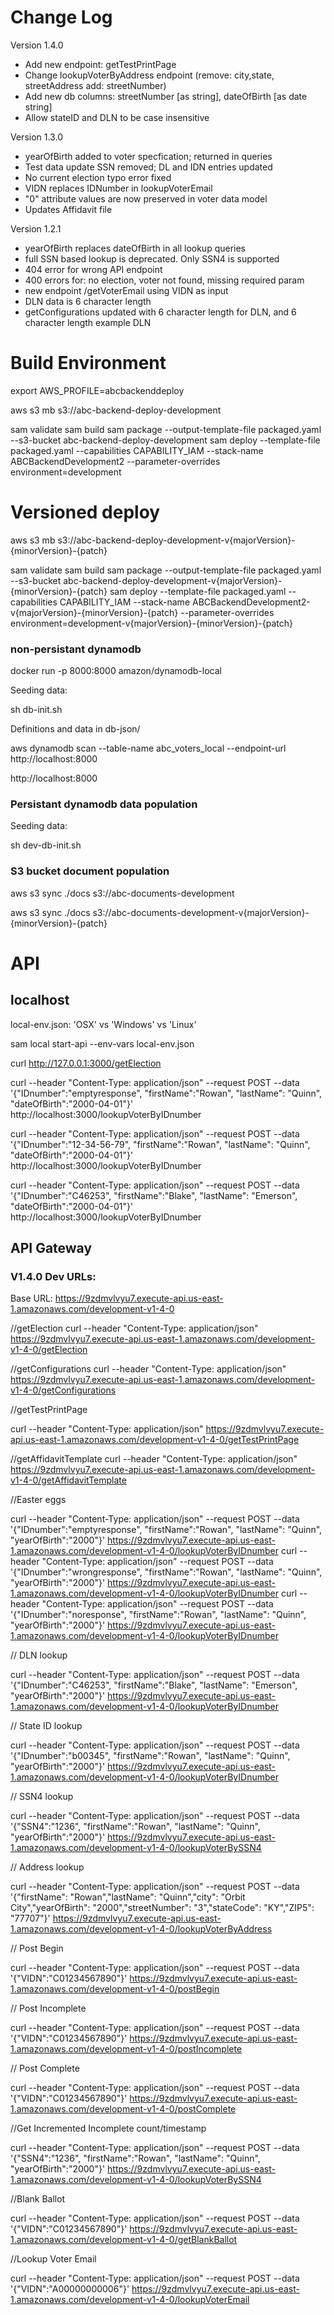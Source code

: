 # Change Log

Version 1.4.0
* Add new endpoint: getTestPrintPage
* Change lookupVoterByAddress endpoint (remove: city,state, streetAddress add: streetNumber)
* Add new db columns: streetNumber [as string], dateOfBirth [as date string]
* Allow stateID and DLN to be case insensitive


Version 1.3.0
* yearOfBirth added to voter specfication; returned in queries
* Test data update SSN removed; DL and IDN entries updated
* No current election typo error fixed
* VIDN replaces IDNumber in lookupVoterEmail
* "0" attribute values are now preserved in voter data model
* Updates Affidavit file

Version 1.2.1
* yearOfBirth replaces dateOfBirth in all lookup queries
* full SSN based lookup is deprecated. Only SSN4 is supported
* 404 error for wrong API endpoint
* 400 errors for: no election, voter not found, missing required param
* new endpoint /getVoterEmail using VIDN as input
* DLN data is 6 character length
* getConfigurations updated with 6 character length for DLN, and 6 character length example DLN

# Build Environment

export AWS_PROFILE=abcbackenddeploy

aws s3 mb s3://abc-backend-deploy-development

sam validate
sam build
sam package --output-template-file packaged.yaml --s3-bucket abc-backend-deploy-development
sam deploy --template-file packaged.yaml --capabilities CAPABILITY_IAM --stack-name ABCBackendDevelopment2 --parameter-overrides environment=development

# Versioned deploy

aws s3 mb s3://abc-backend-deploy-development-v{majorVersion}-{minorVersion}-{patch}

sam validate
sam build
sam package --output-template-file packaged.yaml --s3-bucket abc-backend-deploy-development-v{majorVersion}-{minorVersion}-{patch}
sam deploy --template-file packaged.yaml --capabilities CAPABILITY_IAM --stack-name ABCBackendDevelopment2-v{majorVersion}-{minorVersion}-{patch} --parameter-overrides environment=development-v{majorVersion}-{minorVersion}-{patch}

### non-persistant dynamodb

docker run -p 8000:8000 amazon/dynamodb-local

Seeding data:

sh db-init.sh

Definitions and data in db-json/

aws dynamodb scan --table-name abc_voters_local --endpoint-url http://localhost:8000

http://localhost:8000

### Persistant dynamodb data population

Seeding data:

sh dev-db-init.sh

### S3 bucket document population

aws s3 sync ./docs s3://abc-documents-development

aws s3 sync ./docs s3://abc-documents-development-v{majorVersion}-{minorVersion}-{patch}


# API

## localhost

local-env.json: 'OSX' vs 'Windows' vs 'Linux'

sam local start-api --env-vars local-env.json

curl http://127.0.0.1:3000/getElection

curl --header "Content-Type: application/json" --request POST --data '{"IDnumber":"emptyresponse", "firstName":"Rowan", "lastName": "Quinn", "dateOfBirth":"2000-04-01"}' http://localhost:3000/lookupVoterByIDnumber

curl --header "Content-Type: application/json" --request POST --data '{"IDnumber":"12-34-56-79", "firstName":"Rowan", "lastName": "Quinn", "dateOfBirth":"2000-04-01"}' http://localhost:3000/lookupVoterByIDnumber

curl --header "Content-Type: application/json" --request POST --data '{"IDnumber":"C46253", "firstName":"Blake", "lastName": "Emerson", "dateOfBirth":"2000-04-01"}' http://localhost:3000/lookupVoterByIDnumber

## API Gateway

### V1.4.0 Dev URLs:

Base URL: https://9zdmvlvyu7.execute-api.us-east-1.amazonaws.com/development-v1-4-0

//getElection
curl --header "Content-Type: application/json" https://9zdmvlvyu7.execute-api.us-east-1.amazonaws.com/development-v1-4-0/getElection

//getConfigurations
curl --header "Content-Type: application/json" https://9zdmvlvyu7.execute-api.us-east-1.amazonaws.com/development-v1-4-0/getConfigurations

//getTestPrintPage

curl --header "Content-Type: application/json" https://9zdmvlvyu7.execute-api.us-east-1.amazonaws.com/development-v1-4-0/getTestPrintPage


//getAffidavitTemplate
curl --header "Content-Type: application/json" https://9zdmvlvyu7.execute-api.us-east-1.amazonaws.com/development-v1-4-0/getAffidavitTemplate


//Easter eggs

curl --header "Content-Type: application/json" --request POST --data '{"IDnumber":"emptyresponse", "firstName":"Rowan", "lastName": "Quinn", "yearOfBirth":"2000"}' https://9zdmvlvyu7.execute-api.us-east-1.amazonaws.com/development-v1-4-0/lookupVoterByIDnumber
curl --header "Content-Type: application/json" --request POST --data '{"IDnumber":"wrongresponse", "firstName":"Rowan", "lastName": "Quinn", "yearOfBirth":"2000"}' https://9zdmvlvyu7.execute-api.us-east-1.amazonaws.com/development-v1-4-0/lookupVoterByIDnumber
curl --header "Content-Type: application/json" --request POST --data '{"IDnumber":"noresponse", "firstName":"Rowan", "lastName": "Quinn", "yearOfBirth":"2000"}' https://9zdmvlvyu7.execute-api.us-east-1.amazonaws.com/development-v1-4-0/lookupVoterByIDnumber

// DLN lookup

curl --header "Content-Type: application/json" --request POST --data '{"IDnumber":"C46253", "firstName":"Blake", "lastName": "Emerson", "yearOfBirth":"2000"}' https://9zdmvlvyu7.execute-api.us-east-1.amazonaws.com/development-v1-4-0/lookupVoterByIDnumber

// State ID lookup

curl --header "Content-Type: application/json" --request POST --data '{"IDnumber":"b00345", "firstName":"Rowan", "lastName": "Quinn", "yearOfBirth":"2000"}' https://9zdmvlvyu7.execute-api.us-east-1.amazonaws.com/development-v1-4-0/lookupVoterByIDnumber

// SSN4 lookup

curl --header "Content-Type: application/json" --request POST --data '{"SSN4":"1236", "firstName":"Rowan", "lastName": "Quinn", "yearOfBirth":"2000"}' https://9zdmvlvyu7.execute-api.us-east-1.amazonaws.com/development-v1-4-0/lookupVoterBySSN4

// Address lookup

curl --header "Content-Type: application/json" --request POST --data '{"firstName": "Rowan","lastName": "Quinn","city": "Orbit City","yearOfBirth": "2000","streetNumber": "3","stateCode": "KY","ZIP5": "77707"}' https://9zdmvlvyu7.execute-api.us-east-1.amazonaws.com/development-v1-4-0/lookupVoterByAddress

// Post Begin

curl --header "Content-Type: application/json" --request POST --data '{"VIDN":"C01234567890"}' https://9zdmvlvyu7.execute-api.us-east-1.amazonaws.com/development-v1-4-0/postBegin

// Post Incomplete

curl --header "Content-Type: application/json" --request POST --data '{"VIDN":"C01234567890"}' https://9zdmvlvyu7.execute-api.us-east-1.amazonaws.com/development-v1-4-0/postIncomplete

// Post Complete

curl --header "Content-Type: application/json" --request POST --data '{"VIDN":"C01234567890"}' https://9zdmvlvyu7.execute-api.us-east-1.amazonaws.com/development-v1-4-0/postComplete

//Get Incremented Incomplete count/timestamp

curl --header "Content-Type: application/json" --request POST --data '{"SSN4":"1236", "firstName":"Rowan", "lastName": "Quinn", "yearOfBirth":"2000"}' https://9zdmvlvyu7.execute-api.us-east-1.amazonaws.com/development-v1-4-0/lookupVoterBySSN4

//Blank Ballot

curl --header "Content-Type: application/json" --request POST --data '{"VIDN":"C01234567890"}' https://9zdmvlvyu7.execute-api.us-east-1.amazonaws.com/development-v1-4-0/getBlankBallot

//Lookup Voter Email

curl --header "Content-Type: application/json" --request POST --data '{"VIDN":"A00000000006"}' https://9zdmvlvyu7.execute-api.us-east-1.amazonaws.com/development-v1-4-0/lookupVoterEmail
